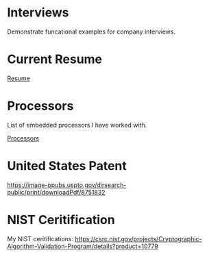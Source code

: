 # Interviews

Demonstrate funcational examples for company interviews.

# Current Resume

[Resume](Resume.pdf)

# Processors

List of embedded processors I have worked with.

[Processors](PROCESSORS.md)

# United States Patent

https://image-ppubs.uspto.gov/dirsearch-public/print/downloadPdf/8751832

# NIST Ceritification

My NIST ceritifications: https://csrc.nist.gov/projects/Cryptographic-Algorithm-Validation-Program/details?product=10779
